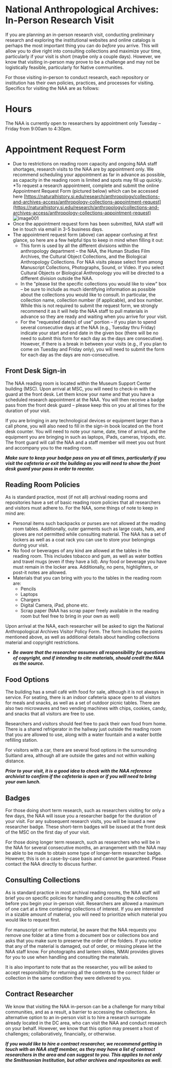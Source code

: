 # National Anthropological Archives: In-Person Research Visit

If you are planning an in-person research visit, conducting preliminary research and exploring the institutional websites and online catalogs is perhaps the most important thing you can do *before* you arrive. This will allow you to dive right into consulting collections and maximize your time, particularly if your visit is short (maybe only a couple days). However, we know that visiting in-person may prove to be a challenge and may not be logistically feasible, particularly for Native communities.

For those visiting in-person to conduct research, each repository or institution has their own policies, practices, and processes for visiting. Specifics for visiting the NAA are as follows:

# Hours
The NAA is currently open to researchers by appointment only Tuesday – Friday from 9:00am to 4:30pm.

# Appointment Request Form
* Due to restrictions on reading room capacity and ongoing NAA staff shortages, research visits to the NAA are by appointment only. We recommend scheduling your appointment as far in advance as possible, as capacity in the reading room is limited and spots may fill up quickly.
*To request a research appointment, complete and submit the online Appointment Request Form (pictured below) which can be accessed here [https://naturalhistory.si.edu/research/anthropology/collections-and-archives-access/anthropology-collections-appointment-request](https://naturalhistory.si.edu/research/anthropology/collections-and-archives-access/anthropology-collections-appointment-request)
![image001](https://github.com/WSU-CDSC/Mukurtu-Shared-Research-Toolkit/assets/88502274/35396784-093f-48e5-a87d-438c33a782d5)
* Once the appointment request form has been submitted, NAA staff will be in touch via email in 3-5 business days.
* The appointment request form (above) can appear confusing at first glance, so here are a few helpful tips to keep in mind when filling it out:
  * This form is used by all the different divisions within the anthropology department – the NAA, the Human Studies Film Archives, the Cultural Object Collections, and the Biological Anthropology Collections. For NAA visits please select from among Manuscript Collections, Photographs, Sound, or Video. If you select Cultural Objects or Biological Anthropology you will be directed to a different division outside the NAA.
  * In the "please list the specific collections you would like to view" box – be sure to include as much identifying information as possible about the collections you would like to consult. In particular, the collection name, collection number (if applicable), and box number. While this is not required to submit the request form, we strongly recommend it as it will help the NAA staff to pull materials in advance so they are ready and waiting when you arrive for your visit.
  * For the "requested date(s) of use" portion – if you plan to spend several consecutive days at the NAA (e.g., Tuesday thru Friday) indicate your start and end date in the given box (there will be no need to submit this form for each day as the days are consecutive). However, if there is a break in between your visits (e.g., if you plan to come on Tuesday and Friday only), you will need to submit the form for each day as the days are non-consecutive.

## Front Desk Sign-in
The NAA reading room is located within the Museum Support Center building (MSC). Upon arrival at MSC, you will need to check-in with the guard at the front desk. Let them know your name and that you have a scheduled research appointment at the NAA. You will then receive a badge pass from the front desk guard – please keep this on you at all times for the duration of your visit.

If you are bringing in any technological devices or equipment larger than a call phone, you will also need to fill in the sign-in book located on the front desk counter. You will need to note your name, date, time of arrival, and the equipment you are bringing in such as laptops, iPads, cameras, tripods, etc. The front guard will call the NAA and a staff member will meet you out front and accompany you to the reading room.

***Make sure to keep your badge pass on you at all times, particularly if you visit the cafeteria or exit the building as you will need to show the front desk guard your pass in order to reenter.***

## Reading Room Policies
As is standard practice, most (if not all) archival reading rooms and repositories have a set of basic reading room policies that all researchers and visitors must adhere to. For the NAA, some things of note to keep in mind are:
* Personal items such backpacks or purses are not allowed at the reading room tables. Additionally, outer garments such as large coats, hats, and gloves are not permitted while consulting material. The NAA has a set of lockers as well as a coat rack you can use to store your belongings during your visit.
* No food or beverages of any kind are allowed at the tables in the reading room. This includes tobacco and gum, as well as water bottles and travel mugs (even if they have a lid). Any food or beverage you have must remain in the locker area. Additionally, no pens, highlighters, or post-it notes are allowed.
* Materials that you can bring with you to the tables in the reading room are:
  * Pencils
  * Laptops
  * Chargers
  * Digital Camera, iPad, phone etc.
  * Scrap paper (NAA has scrap paper freely available in the reading room but feel free to bring in your own as well)

Upon arrival at the NAA, each researcher will be asked to sign the National Anthropological Archives Visitor Policy Form. The form includes the points mentioned above, as well as additional details about handling collections material and copyright restrictions.
* ***Be aware that the researcher assumes all responsibility for questions of copyright, and if intending to cite materials, should credit the NAA as the source.***

## Food Options
The building has a small café with food for sale, although it is not always in service. For seating, there is an indoor cafeteria space open to all visitors for meals and snacks, as well as a set of outdoor picnic tables. There are also two microwaves and two vending machines with chips, cookies, candy, and snacks that all visitors are free to use.

Researchers and visitors should feel free to pack their own food from home. There is a shared refrigerator in the hallway just outside the reading room that you are allowed to use, along with a water fountain and a water bottle refilling station.

For visitors with a car, there are several food options in the surrounding Suitland area, although all are outside the gates and not within walking distance.

***Prior to your visit, it is a good idea to check with the NAA reference archivist to confirm if the cafeteria is open or if you will need to bring your own lunch.***

## Badges
For those doing short term research, such as researchers visiting for only a few days, the NAA will issue you a researcher badge for the duration of your visit. For any subsequent research visits, you will be issued a new researcher badge. These short-term badges will be issued at the front desk of the MSC on the first day of your visit.

For those doing longer term research, such as researchers who will be in the NAA for several consecutive months, an arrangement with the NAA may be able to be made to obtain some type of longer-term researcher badge. However, this is on a case-by-case basis and cannot be guaranteed. Please contact the NAA directly to discuss further.

## Consulting Collections
As is standard practice in most archival reading rooms, the NAA staff will brief you on specific policies for handling and consulting the collections before you begin your in-person visit. Researchers are allowed a maximum of one cart at a time containing collections of interest. If you are interested in a sizable amount of material, you will need to prioritize which material you would like to request first.

For manuscript or written material, be aware that the NAA requests you remove one folder at a time from a document box or collections box and asks that you make sure to preserve the order of the folders. If you notice that any of the material is damaged, out of order, or missing please let the NAA staff know. For photographs and lantern slides, NMAI provides gloves for you to use when handling and consulting the materials.

It is also important to note that as the researcher, you will be asked to accept responsibility for returning all the contents to the correct folder or collection in the same condition they were delivered to you.

## Contract Researcher
We know that visiting the NAA in-person can be a challenge for many tribal communities, and as a result, a barrier to accessing the collections. An alternative option to an in-person visit is to hire a research surrogate already located in the DC area, who can visit the NAA and conduct research on your behalf. However, we know that this option may present a host of challenges; collaboratively, financially, or otherwise.

***If you would like to hire a contract researcher, we recommend getting in touch with an NAA staff member, as they may have a list of contract researchers in the area and can suggest to you. This applies to not only the Smithsonian Institution, but other archives and repositories as well.***
